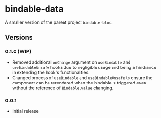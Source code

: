 # bindable-data
A smaller version of the parent project `bindable-bloc`.

## Versions
### 0.1.0 (WIP)
- Removed additional `onChange` argument on `useBindable` and `useBindableUnsafe` hooks due to negligible usage and being a hindrance in extending the hook's functionalities.
- Changed process of `useBindable` and `useBindableUnsafe` to ensure the component can be rerendered when the bindable is triggered even without the reference of `Bindable.value` changing.
### 0.0.1
- Initial release